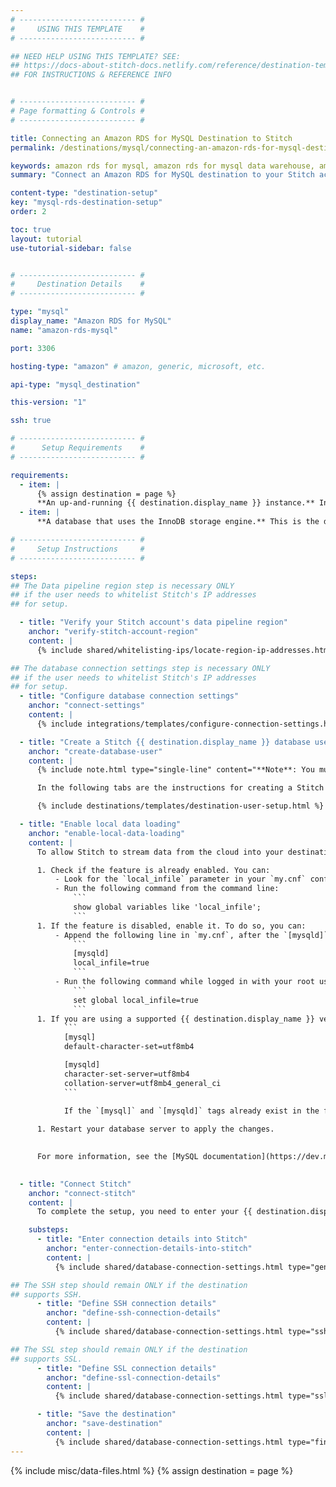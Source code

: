 ```yaml
---
# -------------------------- #
#     USING THIS TEMPLATE    #
# -------------------------- #

## NEED HELP USING THIS TEMPLATE? SEE:
## https://docs-about-stitch-docs.netlify.com/reference/destination-templates/destination-setup/
## FOR INSTRUCTIONS & REFERENCE INFO


# -------------------------- #
# Page formatting & Controls #
# -------------------------- #

title: Connecting an Amazon RDS for MySQL Destination to Stitch
permalink: /destinations/mysql/connecting-an-amazon-rds-for-mysql-destination-to-stitch

keywords: amazon rds for mysql, amazon rds for mysql data warehouse, amazon rds for mysql data warehouse, amazon rds for mysql etl, etl to amazon rds for mysql, amazon rds for mysql destination
summary: "Connect an Amazon RDS for MySQL destination to your Stitch account."

content-type: "destination-setup"
key: "mysql-rds-destination-setup"
order: 2

toc: true
layout: tutorial
use-tutorial-sidebar: false


# -------------------------- #
#     Destination Details    #
# -------------------------- #

type: "mysql"
display_name: "Amazon RDS for MySQL"
name: "amazon-rds-mysql"

port: 3306

hosting-type: "amazon" # amazon, generic, microsoft, etc.

api-type: "mysql_destination"

this-version: "1"

ssh: true

# -------------------------- #
#      Setup Requirements    #
# -------------------------- #

requirements:
  - item: |
      {% assign destination = page %}
      **An up-and-running {{ destination.display_name }} instance.** Instructions for creating a {{ destination.display_name }} destination are outside the scope of this tutorial; our instructions assume that you have an instance up and running. For help getting started with {{ destination.display_name }}, refer to [AWS's documentation](https://docs.aws.amazon.com/AmazonRDS/latest/UserGuide/CHAP_GettingStarted.CreatingConnecting.MySQL.html){:target="new"}.
  - item: |
      **A database that uses the InnoDB storage engine.** This is the default storage engine for all supported {{ destination.display_name }} versions and the only one supported by Stitch's {{ destination.display_name }} destination.

# -------------------------- #
#     Setup Instructions     #
# -------------------------- #

steps:
## The Data pipeline region step is necessary ONLY
## if the user needs to whitelist Stitch's IP addresses
## for setup.

  - title: "Verify your Stitch account's data pipeline region"
    anchor: "verify-stitch-account-region"
    content: |
      {% include shared/whitelisting-ips/locate-region-ip-addresses.html first-step=true %}

## The database connection settings step is necessary ONLY
## if the user needs to whitelist Stitch's IP addresses
## for setup.
  - title: "Configure database connection settings"
    anchor: "connect-settings"
    content: |
      {% include integrations/templates/configure-connection-settings.html %}

  - title: "Create a Stitch {{ destination.display_name }} database user"
    anchor: "create-database-user"
    content: |
      {% include note.html type="single-line" content="**Note**: You must have superuser privileges or the ability to create a user and grant privileges to complete this step." %}

      In the following tabs are the instructions for creating a Stitch {{ destination.display_name }} database user and explanations for the permissions Stitch requires.

      {% include destinations/templates/destination-user-setup.html %}

  - title: "Enable local data loading"
    anchor: "enable-local-data-loading"
    content: |
      To allow Stitch to stream data from the cloud into your destination, you need to enable the `local_infile` parameter in MySQL.

      1. Check if the feature is already enabled. You can:
          - Look for the `local_infile` parameter in your `my.cnf` configuration file.
          - Run the following command from the command line:
              ```
              show global variables like 'local_infile';
              ```
      1. If the feature is disabled, enable it. To do so, you can:
          - Append the following line in `my.cnf`, after the `[mysqld]` tag. If this tag does not exist, create it. It should look like this:
              ```
              [mysqld]
              local_infile=true
              ```
          - Run the following command while logged in with your root user:
              ```
              set global local_infile=true
              ```
      1. If you are using a supported {{ destination.display_name }} version older than `8.0` (from `5.7.8` to `5.7.37`), you may run into errors stating that you are loading invalid UTF-8 characters. To avoid this issue, append the following lines in `my.cnf`:
            ```
            [mysql]
            default-character-set=utf8mb4

            [mysqld]
            character-set-server=utf8mb4
            collation-server=utf8mb4_general_ci
            ```

            If the `[mysql]` and `[mysqld]` tags already exist in the file, add the the values after each tag, otherwise add both the tags and values.
      
      1. Restart your database server to apply the changes.
          

      For more information, see the [MySQL documentation](https://dev.mysql.com/doc/refman/8.0/en/load-data-local-security.html).
      

  - title: "Connect Stitch"
    anchor: "connect-stitch"
    content: |
      To complete the setup, you need to enter your {{ destination.display_name }} connection details into the {{ app.page-names.dw-settings }} page in Stitch.

    substeps:
      - title: "Enter connection details into Stitch"
        anchor: "enter-connection-details-into-stitch"
        content: |
          {% include shared/database-connection-settings.html type="general" %}

## The SSH step should remain ONLY if the destination
## supports SSH.
      - title: "Define SSH connection details"
        anchor: "define-ssh-connection-details"
        content: |
          {% include shared/database-connection-settings.html type="ssh" %}

## The SSL step should remain ONLY if the destination
## supports SSL.
      - title: "Define SSL connection details"
        anchor: "define-ssl-connection-details"
        content: |
          {% include shared/database-connection-settings.html type="ssl" ssl-fields=true %}

      - title: "Save the destination"
        anchor: "save-destination"
        content: |
          {% include shared/database-connection-settings.html type="finish-up" %}
---
```

{% include misc/data-files.html %}
{% assign destination = page %}